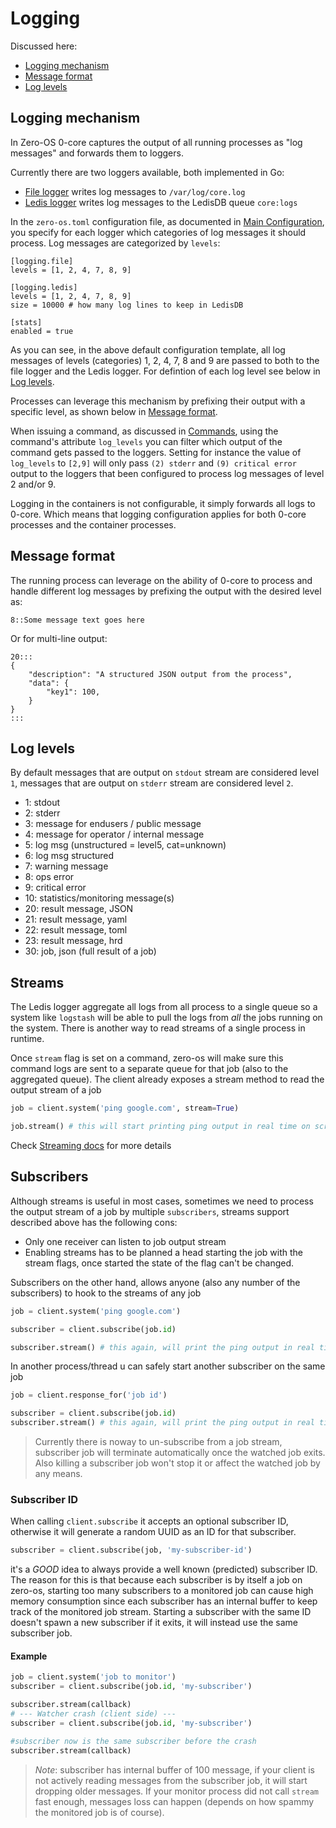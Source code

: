 # Logging

Discussed here:

- [Logging mechanism](#logging-mechanism)
- [Message format](#message-format)
- [Log levels](#log-levels)


## Logging mechanism

In Zero-OS 0-core captures the output of all running processes as "log messages" and forwards them to loggers.

Currently there are two loggers available, both implemented in Go:
- [File logger](/core0/logger/logger.go) writes log messages to `/var/log/core.log`
- [Ledis logger](/core0/logger/ledis.go) writes log messages to the LedisDB queue `core:logs`

In the `zero-os.toml` configuration file, as documented in [Main Configuration](../config/main.md), you specify for each logger which categories of log messages it should process. Log messages are categorized by `levels`:

```
[logging.file]
levels = [1, 2, 4, 7, 8, 9]

[logging.ledis]
levels = [1, 2, 4, 7, 8, 9]
size = 10000 # how many log lines to keep in LedisDB

[stats]
enabled = true
```

As you can see, in the above default configuration template, all log messages of levels (categories) 1, 2, 4, 7, 8 and 9 are passed to both to the file logger and the Ledis logger. For defintion of each log level see below in [Log levels](#log-levels).

Processes can leverage this mechanism by prefixing their output with a specific level, as shown below in [Message format](#logging-format).

When issuing a command, as discussed in [Commands](../interacting/commands/README.md), using the command's attribute `log_levels` you can filter which output of the command gets passed to the loggers. Setting for instance the value of `log_levels` to `[2,9]` will only pass `(2) stderr` and `(9) critical error` output to the loggers that been configured to process log messages of level 2 and/or 9.

Logging in the containers is not configurable, it simply forwards all logs to 0-core. Which means that logging configuration applies for both 0-core processes and the container processes.


## Message format

The running process can leverage on the ability of 0-core to process and handle different log messages by prefixing the output with the desired level as:
```
8::Some message text goes here
```

Or for multi-line output:
```
20:::
{
    "description": "A structured JSON output from the process",
    "data": {
        "key1": 100,
    }
}
:::
```


## Log levels

By default messages that are output on `stdout` stream are considered level `1`, messages that are output on `stderr` stream are considered level `2`.

- 1: stdout
- 2: stderr
- 3: message for endusers / public message
- 4: message for operator / internal message
- 5: log msg (unstructured = level5, cat=unknown)
- 6: log msg structured
- 7: warning message
- 8: ops error
- 9: critical error
- 10: statistics/monitoring message(s)
- 20: result message, JSON
- 21: result message, yaml
- 22: result message, toml
- 23: result message, hrd
- 30: job, json (full result of a job)


## Streams
The Ledis logger aggregate all logs from all process to a single queue so a system like `logstash` will be
able to pull the logs from _all_ the jobs running on the system. There is another way to read streams 
of a single process in runtime.

Once `stream` flag is set on a command, zero-os will make sure this command logs are sent to a separate queue for that
job (also to the aggregated queue). The client already exposes a stream method to read the output stream of a job

```python
job = client.system('ping google.com', stream=True)

job.stream() # this will start printing ping output in real time on screen. Check stream docstr
```

Check [Streaming docs](../interacting/streaming.md) for more details
 
## Subscribers
Although streams is useful in most cases, sometimes we need to process the output stream of a job
by multiple `subscribers`, streams support described above has the following cons:

- Only one receiver can listen to job output stream
- Enabling streams has to be planned a head starting the job with the stream flags, once started
  the state of the flag can't be changed.

Subscribers on the other hand, allows anyone (also any number of the subscribers) to hook to the streams of any job

```python
job = client.system('ping google.com')

subscriber = client.subscribe(job.id)

subscriber.stream() # this again, will print the ping output in real time on screen. Check stream docstr
```

In another process/thread u can safely start another subscriber on the same job

```python
job = client.response_for('job id')

subscriber = client.subscribe(job.id)
subscriber.stream() # this again, will print the ping output in real time on screen. Check stream docstr
```

> Currently there is noway to un-subscribe from a job stream, subscriber job will terminate automatically
once the watched job exits. Also killing a subscriber job won't stop it or affect the watched job by any means.

### Subscriber ID
When calling `client.subscribe` it accepts an optional subscriber ID, otherwise it will generate a random UUID
as an ID for that subscriber.

```python
subscriber = client.subscribe(job, 'my-subscriber-id')
```

it's a _GOOD_ idea to always provide a well known (predicted) subscriber ID. The reason for this 
is that because each subscriber is by itself a job on zero-os, starting too many subscribers to a 
monitored job can cause high memory consumption since each subscriber has an internal buffer to keep
track of the monitored job stream. Starting a subscriber with the same ID doesn't spawn a new subscriber
if it exits, it will instead use the same subscriber job.

#### Example
```python
job = client.system('job to monitor')
subscriber = client.subscribe(job.id, 'my-subscriber')

subscriber.stream(callback)
# --- Watcher crash (client side) ---
subscriber = client.subscribe(job.id, 'my-subscriber')

#subscriber now is the same subscriber before the crash
subscriber.stream(callback)
```

> *Note*: subscriber has internal buffer of 100 message, if your client is not actively reading messages 
from the subscriber job, it will start dropping older messages. If your monitor process did not call `stream`
fast enough, messages loss can happen (depends on how spammy the monitored job is of course).
 